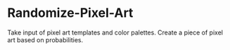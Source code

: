 # Randomize-Pixel-Art
Take input of pixel art templates and color palettes. Create a piece of pixel art based on probabilities.
